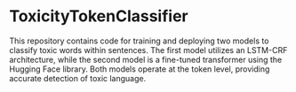 # ToxicityTokenClassifier
This repository contains code for training and deploying two models to classify toxic words within sentences. The first model utilizes an LSTM-CRF architecture, while the second model is a fine-tuned transformer using the Hugging Face library. Both models operate at the token level, providing accurate detection of toxic language.
